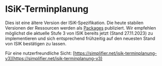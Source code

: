 # ISiK-Terminplanung

Dies ist eine ältere Version der ISiK-Spezifikation. Die heute stabilen Versionen der Ressourcen werden als [Packages](https://simplifier.net/isik-terminplanung-v3/~packages) publiziert. Wir empfehlen möglichst die aktuelle Stufe 3 von ISIK bereits jetzt (Stand 27.11.2023) zu implementieren und sich entsprechend frühzeitig auf den neuesten Stand von ISIK bestätigen zu lassen.

Für eine nutzerfreundliche Sicht: [https://simplifier.net/isik-terminplanung-v3](https://simplifier.net/isik-terminplanung-v3)
